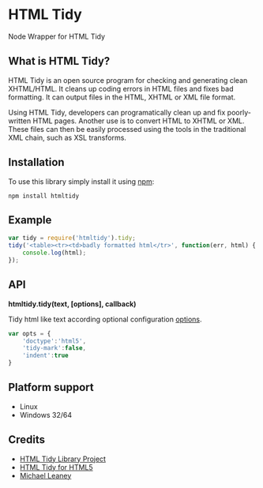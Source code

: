 HTML Tidy
=========

Node Wrapper for HTML Tidy

What is HTML Tidy?
-----------------
HTML Tidy is an open source program for checking and generating clean XHTML/HTML. 
It cleans up coding errors in HTML files and fixes bad formatting. 
It can output files in the HTML, XHTML or XML file format.

Using HTML Tidy, developers can programatically clean up and fix poorly-written HTML pages. 
Another use is to convert HTML to XHTML or XML. 
These files can then be easily processed using the tools in the traditional XML chain, 
such as XSL transforms.

Installation
------------
To use this library simply install it using [npm](http://npmjs.org/):

    npm install htmltidy
    
Example
-------

```javascript
var tidy = require('htmltidy').tidy;
tidy('<table><tr><td>badly formatted html</tr>', function(err, html) { 
    console.log(html); 
});
```

API
---
__htmltidy.tidy(text, [options], callback)__

Tidy html like text according optional configuration [options](http://w3c.github.com/tidy-html5/quickref.html).

```javascript
var opts = {
    'doctype':'html5',
    'tidy-mark':false,
    'indent':true
}
```
    
Platform support
----------------
* Linux
* Windows 32/64

Credits
-------
* [HTML Tidy Library Project](http://tidy.sourceforge.net/)
* [HTML Tidy for HTML5](http://w3c.github.com/tidy-html5/)
* [Michael Leaney](http://stackoverflow.com/a/8220285/770155)



